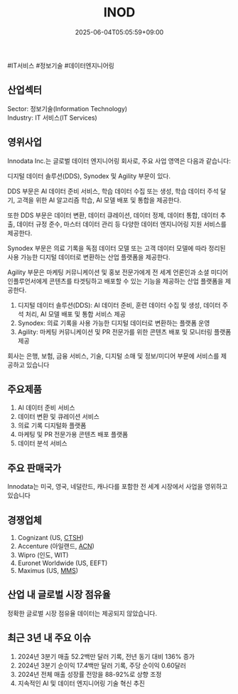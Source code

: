 ﻿---
title: "INOD"
date: 2025-06-04T05:05:59+09:00
lastmod: 2025-06-04T05:05:59+09:00
type: docs
sidebar:
  open: true
weight: 446
---
<div style="display:none">
  <meta property="article:published_time" content="2025-06-03T20:05:59Z" />
  <meta property="article:modified_time" content="2025-06-03T20:05:59Z" />
</div>
#IT서비스 #정보기술 #데이터엔지니어링

## 산업섹터

Sector: 정보기술(Information Technology)  
Industry: IT 서비스(IT Services)

## 영위사업

Innodata Inc.는 글로벌 데이터 엔지니어링 회사로, 주요 사업 영역은 다음과 같습니다:

디지털 데이터 솔루션(DDS), Synodex 및 Agility 부문이 있다.  

DDS 부문은 AI 데이터 준비 서비스, 학습 데이터 수집 또는 생성, 학습 데이터 주석 달기, 고객을 위한 AI 알고리즘 학습, AI 모델 배포 및 통합을 제공한다.  
  
또한 DDS 부문은 데이터 변환, 데이터 큐레이션, 데이터 정제, 데이터 통합, 데이터 추출, 데이터 규정 준수, 마스터 데이터 관리 등 다양한 데이터 엔지니어링 지원 서비스를 제공한다.  

Synodex 부문은 의료 기록을 독점 데이터 모델 또는 고객 데이터 모델에 따라 정리된 사용 가능한 디지털 데이터로 변환하는 산업 플랫폼을 제공한다.  
  
Agility 부문은 마케팅 커뮤니케이션 및 홍보 전문가에게 전 세계 언론인과 소셜 미디어 인플루언서에게 콘텐츠를 타겟팅하고 배포할 수 있는 기능을 제공하는 산업 플랫폼을 제공한다.

1. 디지털 데이터 솔루션(DDS): AI 데이터 준비, 훈련 데이터 수집 및 생성, 데이터 주석 처리, AI 모델 배포 및 통합 서비스 제공
2. Synodex: 의료 기록을 사용 가능한 디지털 데이터로 변환하는 플랫폼 운영
3. Agility: 마케팅 커뮤니케이션 및 PR 전문가를 위한 콘텐츠 배포 및 모니터링 플랫폼 제공

회사는 은행, 보험, 금융 서비스, 기술, 디지털 소매 및 정보/미디어 부문에 서비스를 제공하고 있습니다
## 주요제품

1. AI 데이터 준비 서비스
2. 데이터 변환 및 큐레이션 서비스
3. 의료 기록 디지털화 플랫폼
4. 마케팅 및 PR 전문가용 콘텐츠 배포 플랫폼
5. 데이터 분석 서비스

## 주요 판매국가

Innodata는 미국, 영국, 네덜란드, 캐나다를 포함한 전 세계 시장에서 사업을 영위하고 있습니다

## 경쟁업체

1. Cognizant (US, [CTSH](/company-analysis/ctsh/))
2. Accenture (아일랜드, [ACN](/company-analysis/acn/))
3. Wipro (인도, WIT)
4. Euronet Worldwide (US, EEFT)
5. Maximus (US, [MMS](/company-analysis/mms/))
## 산업 내 글로벌 시장 점유율

정확한 글로벌 시장 점유율 데이터는 제공되지 않았습니다.

## 최근 3년 내 주요 이슈

1. 2024년 3분기 매출 52.2백만 달러 기록, 전년 동기 대비 136% 증가
2. 2024년 3분기 순이익 17.4백만 달러 기록, 주당 순이익 0.60달러
3. 2024년 전체 매출 성장률 전망을 88-92%로 상향 조정
5. 지속적인 AI 및 데이터 엔지니어링 기술 혁신 추진
